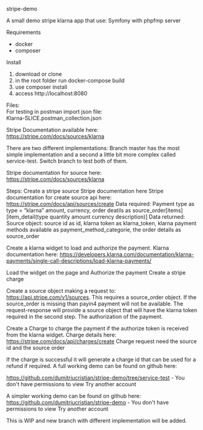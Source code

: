 stripe-demo

A small demo stripe klarna app that use: 
  Symfony with phpfmp server
  
  
Requirements
  - docker  
  - composer
 
Install
  1. download or clone 
  2. in the root folder run docker-compose build
  3. use composer install 
  4. access http://localhost:8080

Files:  
  For testing in postman import json file:  
  Klarna-SLICE.postman_collection.json

Stripe Documentation available here: https://stripe.com/docs/sources/klarna

There are two different implementations:
 Branch master has the most simple implementation and a second a little bit more complex called service-test. 
Switch branch to test both of them.


Stripe documentation for source here:
https://stripe.com/docs/sources/klarna

Steps:
Create a stripe source 
Stripe documentation here
Stripe documentation for create source api here:
https://stripe.com/docs/api/sources/create
   Data required:
      Payment type as type = “klarna”
      amount,
      currency,
      order deatils as source_order[items][item_detail(type quantity amount currency description)]
   Data returned:
     Source object:
       source id as id, 
       klarna token as klarna_token,
       klarna payment methods available as payment_method_categorie,
      the order details as source_order

 Create a klarna widget to load and authorize the payment.
 Klarna documentation here: https://developers.klarna.com/documentation/klarna-payments/single-call-descriptions/load-klarna-payments/


Load the widget on the page and 
Authorize the payment
Create a stripe charge 

Create a source object making a request to: https://api.stripe.com/v1/sources. This requires a source_order object. If the source_order is missing than payin4 payment will not be available. 
The request-response will provide a source object that will have the klarna token required in the second step. The authorization of the payment. 

Create a Charge to charge the payment if the authorize token is received from the klarna widget.
Charge details here:
https://stripe.com/docs/api/charges/create
Charge request need the source id and the source order

If the charge is successful it will generate a charge id that can be used for a refund if required.
A full working demo  can be found on github here:

https://github.com/dumitriucristian/stripe-demo/tree/service-test - You don't have permissions to view 
Try another account
 

A simpler working demo can be found on github here:
https://github.com/dumitriucristian/stripe-demo - You don't have permissions to view 
Try another account
 

This is WIP and new branch with different implementation will be added.
  
  
